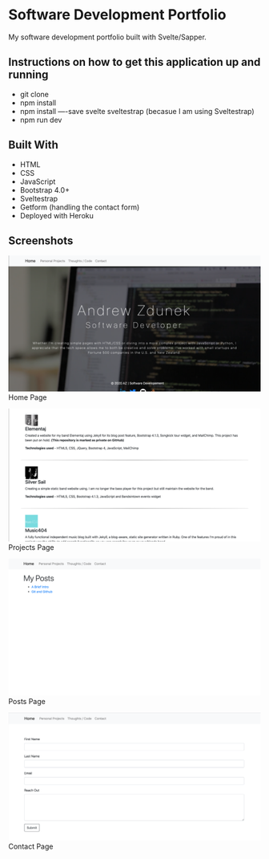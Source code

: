 # Software Development Portfolio

My software development portfolio built with Svelte/Sapper.

## Instructions on how to get this application up and running

- git clone 
- npm install
- npm install —-save svelte sveltestrap (becasue I am using Sveltestrap)
- npm run dev

## Built With

- HTML
- CSS
- JavaScript
- Bootstrap 4.0+
- Sveltestrap
- Getform (handling the contact form)
- Deployed with Heroku

## Screenshots

![picture](static/project-screenshots/home-page.png)
Home Page

![picture](static/project-screenshots/projects-page.png)
Projects Page

![picture](static/project-screenshots/posts-page.png)
Posts Page

![picture](static/project-screenshots/contact-page.png)
Contact Page
